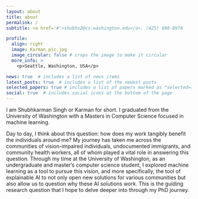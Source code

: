 ```yaml
---
layout: about
title: about
permalink: /
subtitle: <a href='#'>shubhs2@cs.washington.edu</a>. (425) 698-8978

profile:
  align: right
  image: Karman_pic.jpg
  image_circular: false # crops the image to make it circular
  more_info: >
    <p>Seattle, Washington, USA</p>

news: true  # includes a list of news items
latest_posts: true  # includes a list of the newest posts
selected_papers: true # includes a list of papers marked as "selected={true}"
social: true  # includes social icons at the bottom of the page
---
```


I am Shubhkarman Singh or Karman for short. I graduated from the University of Washington with a Masters in Computer Science focused in machine learning.

Day to day, I think about this question: how does my work tangibly benefit the individuals around me? My journey has taken me across the communities of vision-impaired individuals, undocumented immigrants, and community health workers, all of whom played a vital role in answering this question. Through my time at the University of Washington, as an undergraduate and master’s computer science student, I explored machine learning as a tool to pursue this vision, and more specifically, the tool of explainable AI to not only open new solutions for various communities but also allow us to question why these AI solutions work. This is the guiding research question that I hope to delve deeper into through my PhD journey.

<!-- Write your biography here. Tell the world about yourself. Link to your favorite [subreddit](http://reddit.com). You can put a picture in, too. The code is already in, just name your picture `prof_pic.jpg` and put it in the `img/` folder.

Put your address / P.O. box / other info right below your picture. You can also disable any of these elements by editing `profile` property of the YAML header of your `_pages/about.md`. Edit `_bibliography/papers.bib` and Jekyll will render your [publications page](/al-folio/publications/) automatically.

Link to your social media connections, too. This theme is set up to use [Font Awesome icons](http://fortawesome.github.io/Font-Awesome/) and [Academicons](https://jpswalsh.github.io/academicons/), like the ones below. Add your Facebook, Twitter, LinkedIn, Google Scholar, or just disable all of them. -->